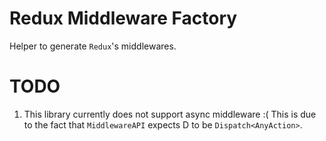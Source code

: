 # Redux Middleware Factory

Helper to generate `Redux`'s middlewares.

# TODO

1.  This library currently does not support async middleware :(
    This is due to the fact that `MiddlewareAPI` expects D to be `Dispatch<AnyAction>`.